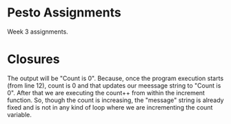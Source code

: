 # Pesto Assignments

Week 3 assignments.

# Closures

The output will be "Count is 0".
Because, once the program execution starts (from line 12), count is 0 and that updates our meessage string to "Count is 0".
After that we are executing the count++ from within the increment function.
So, though the count is increasing, the "message" string is already fixed and is not in any kind of loop where we are incrementing the count variable.
